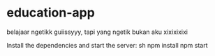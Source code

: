 # education-app
belajaar ngetikk guiissyyy, tapi yang ngetik bukan aku xixixixixi

Install the dependencies and start the server:
sh
npm install
npm start
